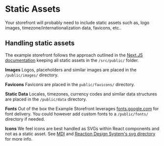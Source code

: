 # Static Assets
Your storefront will probably need to include static assets such as, logo images, timezone/internationalization data, favicons, etc..

## Handling static assets
The example storefront follows the approach outlined in the [Next.JS documentation](https://nextjs.org/docs/basic-features/static-file-serving) keeping all static assets in the `/src/public/` folder.

**Images**
Logos, placeholders and similar images are placed in the `/public/images/` directory.

**Favicons**
Favicons are placed in the `public/favicons/` directory.

**Static Data**
Locales, timezones, currency codes and similar data structures are placed in the `/public/data` directory.

**Fonts**
Out of the box the Example Storefront leverages [fonts.google.com](https://fonts.google.com/) for font delivery. You could however add custom fonts to a `/public/fonts/` directory if needed.

**Icons**
We feel icons are best handled as SVGs within React components and not as a static asset. 
See [MDI](https://github.com/TeamWertarbyte/mdi-material-ui) and [Reaction Design System's svg directory](https://github.com/reactioncommerce/reaction-component-library/tree/master/package/src/svg) for more info.
